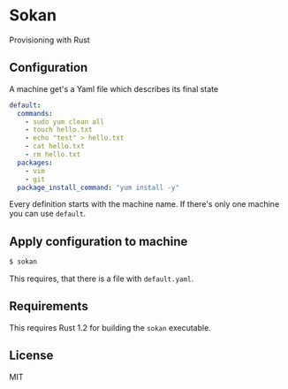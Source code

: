 # Sokan
Provisioning with Rust

## Configuration
A machine get's a Yaml file which describes its final state

```yaml
default:
  commands:
    - sudo yum clean all
    - touch hello.txt
    - echo "test" > hello.txt
    - cat hello.txt
    - rm hello.txt
  packages:
    - vim
    - git
  package_install_command: "yum install -y"
```

Every definition starts with the machine name. If there's only one machine you can use `default`.

## Apply configuration to machine

```bash
$ sokan
```
This requires, that there is a file with `default.yaml`.

## Requirements

This requires Rust 1.2 for building the `sokan` executable.

## License

MIT
